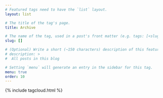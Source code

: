 ```yaml
---
# Featured tags need to have the `list` layout.
layout: list

# The title of the tag's page.
title: Archive

# The name of the tag, used in a post's front matter (e.g. tags: [<slug>]).
slug: []

# (Optional) Write a short (~150 characters) description of this featured tag.
# description: >
#  All posts in this blog

# Setting `menu` will generate an entry in the sidebar for this tag.
menu: true
order: 10
---
```


{% include tagcloud.html %}
